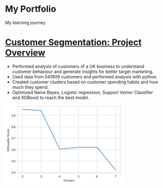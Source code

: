 # My Portfolio
My learning journey
 
# [**Customer Segmentation: Project Overview**](https://github.com/BenOsei-Poku/Ecommerce)
 
- Performed analysis of customers of a UK business to understand customer behaviour and generate insights for better target marketing.
- Used data from 541909 customers and performed analysis with python.
- Created customer clusters based on customer spending habits and how much they spend.
- Optimized Naive Bayes, Logistic regression, Support Vector Classifier and XGBoost to reach the best model.

![](https://github.com/BenOsei-Poku/My_Portfolio/blob/main/images/Ecommerce.png)
